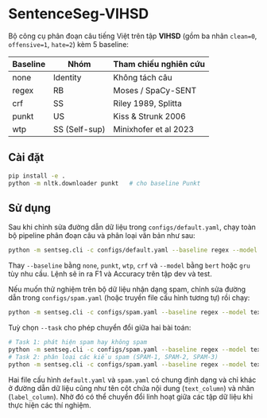 # SentenceSeg-VIHSD

Bộ công cụ phân đoạn câu tiếng Việt trên tập **VIHSD** (gồm ba nhãn `clean=0`, `offensive=1`, `hate=2`) kèm 5 baseline:

| Baseline         | Nhóm        | Tham chiếu nghiên cứu         |
|------------------|--------------|-----------------------------------------|
| none             | Identity     | Không tách câu                         |
| regex            | RB           | Moses / SpaCy-SENT                      |
| crf              | SS           | Riley 1989, Splitta                     |
| punkt            | US           | Kiss & Strunk 2006                      |
| wtp              | SS (Self-sup)| Minixhofer et al 2023                   |


## Cài đặt

```bash
pip install -e .
python -m nltk.downloader punkt   # cho baseline Punkt
```

## Sử dụng

Sau khi chỉnh sửa đường dẫn dữ liệu trong `configs/default.yaml`, chạy toàn bộ pipeline phân đoạn câu và phân loại văn bản như sau:
```bash
python -m sentseg.cli -c configs/default.yaml --baseline regex --model textcnn
```

Thay `--baseline` bằng `none`, `punkt`, `wtp`, `crf` và `--model` bằng `bert` hoặc `gru` tùy nhu cầu. Lệnh sẽ in ra F1 và Accuracy trên tập dev và test.

Nếu muốn thử nghiệm trên bộ dữ liệu nhận dạng spam, chỉnh sửa đường dẫn trong
`configs/spam.yaml` (hoặc truyền file cấu hình tương tự) rồi chạy:

```bash
python -m sentseg.cli -c configs/spam.yaml --baseline regex --model textcnn
```

Tuỳ chọn `--task` cho phép chuyển đổi giữa hai bài toán:

```bash
# Task 1: phát hiện spam hay không spam
python -m sentseg.cli -c configs/spam.yaml --baseline regex --model textcnn --task 1
# Task 2: phân loại các kiểu spam (SPAM-1, SPAM-2, SPAM-3)
python -m sentseg.cli -c configs/spam.yaml --baseline regex --model textcnn --task 2
```

Hai file cấu hình `default.yaml` và `spam.yaml` có chung định dạng và chỉ khác ở
đường dẫn dữ liệu cũng như tên cột chứa nội dung (`text_column`) và nhãn
(`label_column`). Nhờ đó có thể chuyển đổi linh hoạt giữa các tập dữ liệu khi
thực hiện các thí nghiệm.



